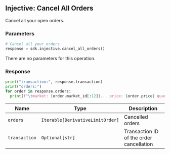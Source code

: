 ## Injective: Cancel All Orders

Cancel all your open orders.

### Parameters

```python
# Cancel all your orders
response = sdk.injective.cancel_all_orders()
```

There are no parameters for this operation.

### Response

```python
print("transaction:", response.transaction)
print("orders:")
for order in response.orders:
  print(f"\tmarket: {order.market_id[:12]}... price: {order.price} quantity: {order.quantity}")
```

| Name | Type | Description |
| - | - | - |
| `orders` | `Iterable[DerivativeLimitOrder]` | Cancelled orders |
| `transaction` | `Optional[str]` | Transaction ID of the order cancellation |
